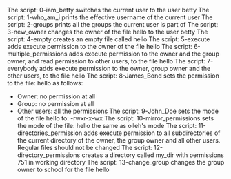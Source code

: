 The script: 0-iam_betty switches the current user to the user betty
The script: 1-who_am_i prints the effective username of the current user
The script: 2-groups prints all the groups the current user is part of
The script: 3-new_owner changes the owner of the file hello to the user betty
The script: 4-empty creates an empty file called hello
The script: 5-execute adds execute permission to the owner of the file hello
The script: 6-multiple_permissions adds execute permission to the owner and the group owner, and read permission to other users, to the file hello
The script: 7-everybody adds execute permission to the owner, group owner and the other users, to the file hello
The script: 8-James_Bond sets the permission to the file: hello as follows:
- Owner: no permission at all
- Group: no permission at all
- Other users: all the permissions
The script: 9-John_Doe sets the mode of the file hello to: -rwxr-x-wx
The script: 10-mirror_permissions sets the mode of the file: hello the same as olleh's mode 
The script: 11-directories_permission adds execute permission to all subdirectories of the current directory of the owner, the group owner and all other users. Regular files should not be changed
The script: 12-directory_permissions creates a directory called my_dir with permissions 751 in working directory
The script: 13-change_group changes the group owner to school for the file hello 
